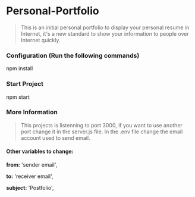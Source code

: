 # Personal-Portfolio
 
> This is an initial personal portfolio to display your personal resume in Internet, it's a new standard to show your information to 
> people over Internet quickly.

### Configuration (Run the following commands)

npm install

### Start Project

npm start

### More Information

> This projects is listenning to port 3000, if you want to use another port change it in the server.js file. In the .env file change
> the email account used to send email.

#### Other variables to change: 

**from:** 'sender email',

**to:** 'receiver email',

**subject:** 'Postfolio',